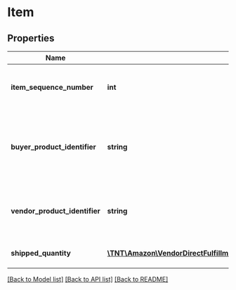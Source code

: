 # Item

## Properties
Name | Type | Description | Notes
------------ | ------------- | ------------- | -------------
**item_sequence_number** | **int** | Item Sequence Number for the item. This must be the same value as sent in order for a given item. | 
**buyer_product_identifier** | **string** | Buyer&#39;s Standard Identification Number (ASIN) of an item. Either buyerProductIdentifier or vendorProductIdentifier is required. | [optional] 
**vendor_product_identifier** | **string** | The vendor selected product identification of the item. Should be the same as was sent in the purchase order, like SKU Number. | [optional] 
**shipped_quantity** | [**\TNT\Amazon\VendorDirectFulfillmentShipping\V20211228\Model\ItemQuantity**](ItemQuantity.md) | Total item quantity shipped in this shipment. | 

[[Back to Model list]](../README.md#documentation-for-models) [[Back to API list]](../README.md#documentation-for-api-endpoints) [[Back to README]](../README.md)


